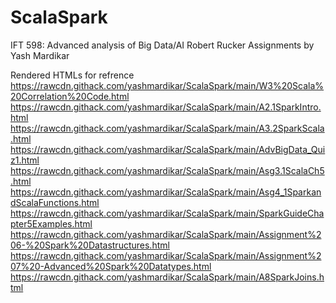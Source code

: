 # ScalaSpark
IFT 598: Advanced analysis of Big Data/AI
Robert Rucker
Assignments by Yash Mardikar

Rendered HTMLs for refrence 
https://rawcdn.githack.com/yashmardikar/ScalaSpark/main/W3%20Scala%20Correlation%20Code.html
https://rawcdn.githack.com/yashmardikar/ScalaSpark/main/A2.1SparkIntro.html
https://rawcdn.githack.com/yashmardikar/ScalaSpark/main/A3.2SparkScala.html
https://rawcdn.githack.com/yashmardikar/ScalaSpark/main/AdvBigData_Quiz1.html
https://rawcdn.githack.com/yashmardikar/ScalaSpark/main/Asg3.1ScalaCh5.html
https://rawcdn.githack.com/yashmardikar/ScalaSpark/main/Asg4_1SparkandScalaFunctions.html
https://rawcdn.githack.com/yashmardikar/ScalaSpark/main/SparkGuideChapter5Examples.html
https://rawcdn.githack.com/yashmardikar/ScalaSpark/main/Assignment%206-%20Spark%20Datastructures.html
https://rawcdn.githack.com/yashmardikar/ScalaSpark/main/Assignment%207%20-Advanced%20Spark%20Datatypes.html
https://rawcdn.githack.com/yashmardikar/ScalaSpark/main/A8SparkJoins.html
